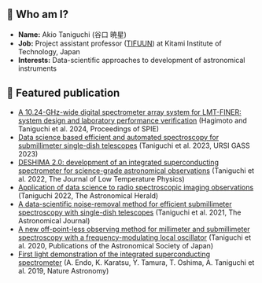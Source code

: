 ## :penguin: Who am I?

- **Name:** Akio Taniguchi (谷口 暁星)
- **Job:** Project assistant professor ([TIFUUN](https://sites.google.com/view/sublime-tifuun/)) at Kitami Institute of Technology, Japan
- **Interests:** Data-scientific approaches to development of astronomical instruments

## :mag_right: Featured publication

- [A 10.24-GHz-wide digital spectrometer array system for LMT-FINER: system design and laboratory performance verification](https://doi.org/10.1117/12.3018296) (Hagimoto and Taniguchi et al. 2024, Proceedings of SPIE)
- [Data science based efficient and automated spectroscopy for submillimeter single-dish telescopes](https://doi.org/10.23919/URSIGASS57860.2023.10265475) (Taniguchi et al. 2023, URSI GASS 2023)
- [DESHIMA 2.0: development of an integrated superconducting spectrometer for science-grade astronomical observations](https://doi.org/10.1007/s10909-022-02888-5) (Taniguchi et al. 2022, The Journal of Low Temperature Physics)
- [Application of data science to radio spectroscopic imaging observations](https://www.asj.or.jp/jp/activities/geppou/item/115-7_438.pdf) (Taniguchi 2022, The Astronomical Herald)
- [A data-scientific noise-removal method for efficient submillimeter spectroscopy with single-dish telescopes](https://doi.org/10.3847/1538-3881/ac11f7) (Taniguchi et al. 2021, The Astronomical Journal)
- [A new off-point-less observing method for millimeter and submillimeter spectroscopy with a frequency-modulating local oscillator](https://doi.org/10.1093/pasj/psz121) (Taniguchi et al. 2020, Publications of the Astronomical Society of Japan)
- [First light demonstration of the integrated superconducting spectrometer](https://doi.org/10.1038/s41550-019-0850-8) (A. Endo, K. Karatsu, Y. Tamura, T. Oshima, A. Taniguchi et al. 2019, Nature Astronomy)
